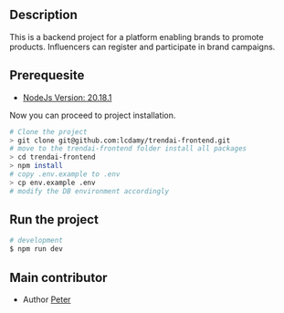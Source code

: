 

## Description

This is a backend project for a platform enabling brands to promote products. Influencers can register and participate in brand campaigns. 


## Prerequesite

- [NodeJs Version: 20.18.1](https://nodejs.org/en)

Now you can proceed to project installation.
```bash
# Clone the project
> git clone git@github.com:lcdamy/trendai-frontend.git
# move to the trendai-frontend folder install all packages
> cd trendai-frontend
> npm install
# copy .env.example to .env
> cp env.example .env
# modify the DB environment accordingly
```  

## Run the project

```bash
# development
$ npm run dev

```


## Main contributor

- Author [Peter](https://www.linkedin.com/in/pierre-damien-murindangabo-cyuzuzo-709b53151/)

